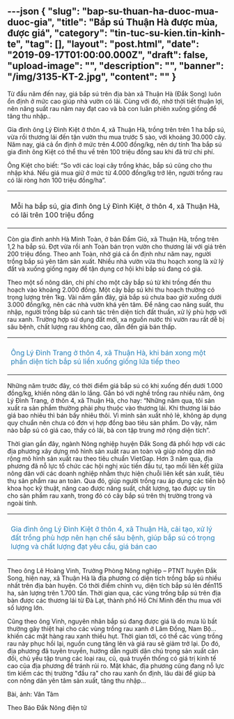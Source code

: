 ---json
{
    "slug": "bap-su-thuan-ha-duoc-mua-duoc-gia",
    "title": "Bắp sú Thuận Hà được mùa, được giá",
    "category": "tin-tuc-su-kien.tin-kinh-te",
    "tag": [],
    "layout": "post.html",
    "date": "2019-09-17T01:00:00.000Z",
    "draft": false,
    "upload-image": "",
    "description": "",
    "banner": "/img/3135-KT-2.jpg",
    "__content__": ""
}
---
<p>Từ đầu năm đến nay, gi&aacute; bắp s&uacute; tr&ecirc;n địa b&agrave;n x&atilde; Thuận H&agrave; (Đắk Song) lu&ocirc;n ổn định ở mức cao gi&uacute;p nh&agrave; vườn c&oacute; l&atilde;i. C&ugrave;ng với đ&oacute;, nhờ thời tiết thuận lợi, n&ecirc;n năng suất rau năm nay đạt cao v&agrave; b&agrave; con lu&acirc;n phi&ecirc;n xuống giống để tăng thu nhập..</p>

<p>Gia đ&igrave;nh &ocirc;ng L&yacute; Đ&igrave;nh Kiệt ở th&ocirc;n 4, x&atilde; Thuận H&agrave;, trồng tr&ecirc;n tr&ecirc;n 1 ha bắp s&uacute;, vừa rồi thương l&aacute;i đến tận vườn thu mua trước 5 s&agrave;o, với khoảng 30.000 c&acirc;y. Năm nay, gi&aacute; cả ổn định ở mức tr&ecirc;n 4.000 đồng/kg, n&ecirc;n dự t&iacute;nh 1ha bắp s&uacute; gia đ&igrave;nh &ocirc;ng Kiệt c&oacute; thể thu về tr&ecirc;n 100 triệu đồng sau khi đ&atilde; trừ chi ph&iacute;.</p>

<p>&Ocirc;ng Kiệt cho biết: &ldquo;So với c&aacute;c loại c&acirc;y trồng kh&aacute;c, bắp s&uacute; cũng cho thu nhập kh&aacute;. Nếu gi&aacute; mua giữ ở mức từ 4.000 đồng/kg trở l&ecirc;n, người trồng rau c&oacute; l&atilde;i r&ograve;ng hơn 100 triệu đồng/ha&rdquo;.</p>

<table align="center">
	<tbody>
		<tr>
			<td><img alt="" src="http://www.baodaknong.org.vn/database/image/2019/09/16/3135-KT-2.jpg" /></td>
		</tr>
		<tr>
			<td>
			<p>Mỗi ha bắp s&uacute;, gia đ&igrave;nh &ocirc;ng L&yacute; Đ&igrave;nh Kiệt, ở th&ocirc;n 4, x&atilde; Thuận H&agrave;, c&oacute; l&atilde;i tr&ecirc;n 100 triệu đồng</p>
			</td>
		</tr>
	</tbody>
</table>

<p>C&ograve;n gia đ&igrave;nh anhh H&agrave; Minh To&agrave;n, ở bản Đầm Giỏ, x&atilde; Thuận H&agrave;, trồng tr&ecirc;n 1,2 ha bắp s&uacute;. Đợt vừa rồi anh To&agrave;n b&aacute;n trọn vườn cho thương l&aacute;i với gi&aacute; tr&ecirc;n 200 triệu đồng. Theo anh To&agrave;n, nhờ gi&aacute; cả ổn định như năm nay, người trồng bắp s&uacute; y&ecirc;n t&acirc;m sản xuất. Nhiều nh&agrave; vườn vừa thu hoạch xong l&agrave; xử l&yacute; đất v&agrave; xuống giống ngay để tận dụng cơ hội khi bắp s&uacute; đang c&oacute; gi&aacute;.</p>

<p>Theo một số n&ocirc;ng d&acirc;n, chi ph&iacute; cho một c&acirc;y bắp s&uacute; từ khi trồng đến thu hoạch v&agrave;o khoảng 2.000 đồng. Một c&acirc;y bắp s&uacute; khi thu hoạch thường c&oacute; trọng lượng tr&ecirc;n 1kg. V&agrave;i năm gần đ&acirc;y, gi&aacute; bắp s&uacute; chưa bao giờ xuống dưới 3.000 đồng/kg, n&ecirc;n c&aacute;c nh&agrave; vườn kh&aacute; y&ecirc;n t&acirc;m. Để n&acirc;ng cao năng suất, thu nhập, người trồng bắp s&uacute; canh t&aacute;c tr&ecirc;n diện t&iacute;ch đất thuần, xử l&yacute; ph&ugrave; hợp với rau xanh. Trường hợp sử dụng đất mới, xa nguồn nước th&igrave; vườn rau rất dễ bị s&acirc;u bệnh, chất lượng rau kh&ocirc;ng cao, dẫn đến gi&aacute; b&aacute;n thấp.</p>

<table align="center">
	<tbody>
		<tr>
			<td><img alt="" src="http://www.baodaknong.org.vn/database/image/2019/09/16/3135-KT-1.jpg" /></td>
		</tr>
		<tr>
			<td>
			<p><span style="color:#2980b9">&Ocirc;ng L&yacute; Đ&igrave;nh Trang ở th&ocirc;n 4, x&atilde; Thuận H&agrave;, khi&nbsp;b&aacute;n xong một phần diện t&iacute;ch bắp s&uacute; liền&nbsp;xuống giống lứa tiếp theo</span></p>
			</td>
		</tr>
	</tbody>
</table>

<p>Những năm trước đ&acirc;y, c&oacute; thời điểm gi&aacute; bắp s&uacute; c&oacute; khi xuống đến dưới 1.000 đồng/kg, khiến n&ocirc;ng d&acirc;n lo lắng. Gắn b&oacute; với nghề trồng rau nhiều năm, &ocirc;ng L&yacute; Đ&igrave;nh Trang, ở th&ocirc;n 4, x&atilde; Thuận H&agrave;, cho hay: &ldquo;Những năm qua, t&ocirc;i sản xuất ra sản phẩm thường phải phụ thuộc v&agrave;o thương l&aacute;i. Khi thương l&aacute;i b&aacute;o gi&aacute; bao nhi&ecirc;u th&igrave; b&aacute;n bấy nhi&ecirc;u th&ocirc;i. V&igrave; m&igrave;nh sản xuất nhỏ lẻ, kh&ocirc;ng &aacute;p dụng quy chuẩn n&ecirc;n chưa c&oacute; đơn vị hợp đồng bao ti&ecirc;u sản phẩm. Do vậy, năm n&agrave;o bắp s&uacute; c&oacute; gi&aacute; cao, thấy c&oacute; l&atilde;i, b&agrave; con tập trung mở rộng diện t&iacute;ch&rdquo;.</p>

<p>Thời gian gần đ&acirc;y, ng&agrave;nh N&ocirc;ng nghiệp huyện Đắk Song đ&atilde; phối hợp với c&aacute;c địa phương x&acirc;y dựng m&ocirc; h&igrave;nh sản xuất rau an to&agrave;n v&agrave; gi&uacute;p n&ocirc;ng d&acirc;n mở rộng m&ocirc; h&igrave;nh sản xuất rau theo ti&ecirc;u chuẩn VietGap. Hơn 3 năm qua, địa phương đ&atilde; nỗ lực tổ chức c&aacute;c hội nghị x&uacute;c tiến đầu tư, tạo mối li&ecirc;n kết giữa n&ocirc;ng d&acirc;n với c&aacute;c doanh nghiệp nhằm thực hiện chuỗi li&ecirc;n kết sản xuất, ti&ecirc;u thụ sản phẩm rau an to&agrave;n. Qua đ&oacute;, gi&uacute;p người trồng rau &aacute;p dụng c&aacute;c tiến bộ khoa học kỹ thuật, n&acirc;ng cao được năng suất, chất lượng, tạo được uy t&iacute;n cho sản phẩm rau xanh, trong đ&oacute; c&oacute; c&acirc;y bắp s&uacute; tr&ecirc;n thị trường trong v&agrave; ngo&agrave;i tỉnh.</p>

<table align="center">
	<tbody>
		<tr>
			<td><img alt="" src="http://www.baodaknong.org.vn/database/image/2019/09/16/3135-KT-3.jpg" /></td>
		</tr>
		<tr>
			<td>
			<p><span style="color:#2980b9">Gia đ&igrave;nh &ocirc;ng L&yacute; Đ&igrave;nh Kiệt ở th&ocirc;n 4, x&atilde; Thuận H&agrave;,&nbsp;cải tạo, xử l&yacute; đất trồng ph&ugrave; hợp&nbsp;n&ecirc;n hạn chế s&acirc;u bệnh, gi&uacute;p bắp s&uacute; c&oacute; trọng lượng v&agrave; chất lượng đạt y&ecirc;u cầu, gi&aacute; b&aacute;n cao</span></p>
			</td>
		</tr>
	</tbody>
</table>

<p>Theo &ocirc;ng L&ecirc; Ho&agrave;ng Vinh, Trưởng Ph&ograve;ng N&ocirc;ng nghiệp &ndash; PTNT huyện Đắk Song, hiện nay, x&atilde; Thuận H&agrave; l&agrave; địa phương c&oacute; diện t&iacute;ch trồng bắp s&uacute; nhiều nhất tr&ecirc;n địa b&agrave;n huyện. C&oacute; thời điểm ch&iacute;nh vụ, diện t&iacute;ch bắp s&uacute; l&ecirc;n đến115 ha, sản lượng tr&ecirc;n 1.700 tấn. Thời gian qua, c&aacute;c v&ugrave;ng trồng bắp s&uacute; tr&ecirc;n địa b&agrave;n được c&aacute;c thương l&aacute;i từ Đ&agrave; Lạt, th&agrave;nh phố Hồ Ch&iacute; Minh đến thu mua với số lượng lớn.</p>

<p>Cũng theo &ocirc;ng Vinh, nguy&ecirc;n nh&acirc;n bắp s&uacute; đang được gi&aacute; l&agrave; do mưa lũ bất thường g&acirc;y thiệt hại cho c&aacute;c v&ugrave;ng trồng rau xanh ở L&acirc;m Đồng, Nam Bộ... khiến c&aacute;c mặt h&agrave;ng rau xanh thiếu hụt. Thời gian tới, c&oacute; thể c&aacute;c v&ugrave;ng trồng rau n&agrave;y phục hồi lại, nguồn cung tăng l&ecirc;n v&agrave; gi&aacute; rau sẽ giảm trở lại. Do đ&oacute;, địa phương đ&atilde; tuy&ecirc;n truyền, hướng dẫn người d&acirc;n ch&uacute; trọng sản xuất c&acirc;n đối, chủ yếu tập trung c&aacute;c loại rau, củ, quả truyền thống c&oacute; gi&aacute; trị kinh tế cao của địa phương để tr&aacute;nh rủi ro. Mặt kh&aacute;c, địa phương cũng đang nỗ lực t&igrave;m kiếm c&aacute;c thị trường &quot;đầu ra&quot; cho rau xanh ổn định, l&acirc;u d&agrave;i để gi&uacute;p b&agrave; con n&ocirc;ng d&acirc;n y&ecirc;n t&acirc;m sản xuất, tăng thu nhập...</p>

<p>B&agrave;i, ảnh: Văn T&acirc;m</p>

<p>Theo B&aacute;o&nbsp;Đắk N&ocirc;ng điện tử</p>

